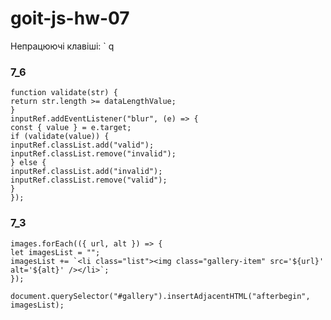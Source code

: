 # goit-js-hw-07

Непрацюючі клавіші:
`
q

### 7_6

    function validate(str) {
    return str.length >= dataLengthValue;
    }
    inputRef.addEventListener("blur", (e) => {
    const { value } = e.target;
    if (validate(value)) {
    inputRef.classList.add("valid");
    inputRef.classList.remove("invalid");
    } else {
    inputRef.classList.add("invalid");
    inputRef.classList.remove("valid");
    }
    });

### 7_3

    images.forEach(({ url, alt }) => {
    let imagesList = "";
    imagesList += `<li class="list"><img class="gallery-item" src='${url}' alt='${alt}' /></li>`;
    });

    document.querySelector("#gallery").insertAdjacentHTML("afterbegin", imagesList);
